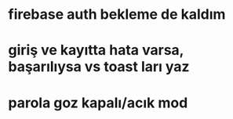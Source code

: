 # firebase auth bekleme de kaldım
# giriş ve kayıtta hata varsa, başarılıysa vs toast ları yaz
# parola goz kapalı/acık mod